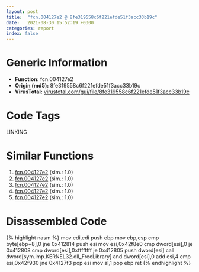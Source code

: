 ```yaml
---
layout: post
title:  "fcn.004127e2 @ 8fe319558c6f221efde51f3acc33b19c"
date:   2021-08-30 15:52:19 +0300
categories: report
index: false
---
```


# Generic Information
- **Function:** fcn.004127e2
- **Origin (md5):** 8fe319558c6f221efde51f3acc33b19c
- **VirusTotal:** [virustotal.com/gui/file/8fe319558c6f221efde51f3acc33b19c][virustotal_ref]

# Code Tags
<span class="tag" id="LINKING">LINKING</span>


# Similar Functions

1. [fcn.004127e2][similar_1_ref] (sim.: 1.0)
2. [fcn.004127e2][similar_2_ref] (sim.: 1.0)
3. [fcn.004127e2][similar_3_ref] (sim.: 1.0)
4. [fcn.004127e2][similar_4_ref] (sim.: 1.0)
5. [fcn.004127e2][similar_5_ref] (sim.: 1.0)


# Disassembled Code

{% highlight nasm %}
mov edi,edi
push ebp
mov ebp,esp
cmp byte[ebp+8],0
jne 0x412814
push esi
mov esi,0x42f8e0
cmp dword[esi],0
je 0x412808
cmp dword[esi],0xffffffff
je 0x412805
push dword[esi]
call dword[sym.imp.KERNEL32.dll_FreeLibrary]
and dword[esi],0
add esi,4
cmp esi,0x42f930
jne 0x4127f3
pop esi
mov al,1
pop ebp
ret 
{% endhighlight %}


[similar_1_ref]: /report/fcn.004127e2@8db9fe0b752fe464ff1c81507df8551a
[similar_2_ref]: /report/fcn.004127e2@7ea345e374716b952ac0438da73f89de
[similar_3_ref]: /report/fcn.004127e2@1bf3bcaca0e582026c935549bb7d8a33
[similar_4_ref]: /report/fcn.004127e2@b9e7701b101639a92238161f00b7471e
[similar_5_ref]: /report/fcn.004127e2@464dca8cc41aa1042dc51ccec313d908
[virustotal_ref]: https://www.virustotal.com/gui/file/8fe319558c6f221efde51f3acc33b19c